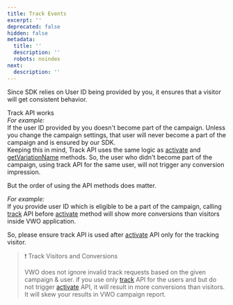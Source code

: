 ```yaml
---
title: Track Events
excerpt: ''
deprecated: false
hidden: false
metadata:
  title: ''
  description: ''
  robots: noindex
next:
  description: ''
---
```

Since SDK relies on User ID being provided by you, it ensures that a visitor will get consistent behavior.

Track API works\
*For example:*\
If the user ID provided by you doesn't become part of the campaign. Unless you change the campaign settings, that user will never become a part of the campaign and is ensured by our SDK.\
Keeping this in mind, Track API uses the same logic as [activate](https://developers.vwo.com/reference#fullstack-sdk-activate) and [getVariationName](https://developers.vwo.com/reference#fullstack-sdk-get-variation) methods. So, the user who didn't become part of the campaign, using track API for the same user, will not trigger any conversion impression.

But the order of using the API methods does matter.

*For example:*\
If you provide user ID which is eligible to be a part of the campaign, calling [track](https://developers.vwo.com/reference#fullstack-sdk-track) API before [activate](https://developers.vwo.com/reference#fullstack-sdk-activate) method will show more conversions than visitors inside VWO application.

So, please ensure track API is used after [activate](https://developers.vwo.com/reference#fullstack-sdk-activate) API only for the tracking visitor. 

> ❗️ Track Visitors and Conversions
>
> VWO does not ignore invalid track requests based on the given campaign & user. if you use only [track](https://developers.vwo.com/reference#fullstack-sdk-track) API for the users and but do not trigger [activate](https://developers.vwo.com/reference#fullstack-sdk-activate) API, it will result in more conversions than visitors. It will skew your results in VWO campaign report.
